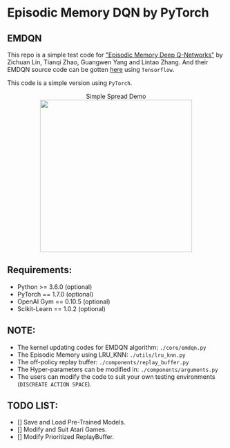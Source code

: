 Episodic Memory DQN by PyTorch
================
## EMDQN
This repo is a simple test code for ["Episodic Memory Deep Q-Networks"](https://arxiv.org/pdf/1805.07603.pdf) 
by Zichuan Lin, Tianqi Zhao, Guangwen Yang and Lintao Zhang.
And their EMDQN source code can be gotten [here](https://github.com/LinZichuan/emdqn) using `Tensorflow`.<br>

This code is a simple version using `PyTorch`.

<p align="center">
 Simple Spread Demo<br>
 <img src="https://github.com/LinZichuan/emdqn/blob/master/data/emdqn.PNG" width="352" height="352"><br>
</p>

## Requirements:
* Python >= 3.6.0 (optional)
* PyTorch == 1.7.0 (optional)
* OpenAI Gym == 0.10.5 (optional)
* Scikit-Learn == 1.0.2 (optional)

## NOTE:
* The kernel updating codes for EMDQN algorithm: `./core/emdqn.py`
* The Episodic Memory using LRU_KNN: `./utils/lru_knn.py`
* The off-policy replay buffer: `./components/replay_buffer.py`
* The Hyper-parameters can be modified in: `./components/arguments.py`
* The users can modify the code to suit your own testing environments (`DISCREATE ACTION SPACE`).

## TODO LIST:
- [] Save and Load Pre-Trained Models.
- [] Modify and Suit Atari Games.
- [] Modify Prioritized ReplayBuffer.
